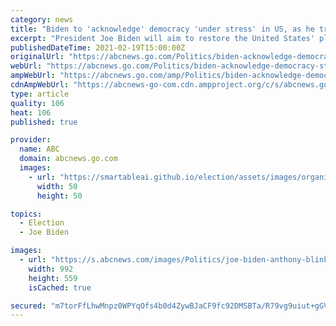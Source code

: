 ```yaml
---
category: news
title: "Biden to 'acknowledge' democracy 'under stress' in US, as he tries to restore place on global stage: Official"
excerpt: "President Joe Biden will aim to restore the United States' place as a world leader, the official said, following four years of President Donald Trump in office."
publishedDateTime: 2021-02-19T15:00:00Z
originalUrl: "https://abcnews.go.com/Politics/biden-acknowledge-democracy-stress-us-restore-place-global/story?id=75982189"
webUrl: "https://abcnews.go.com/Politics/biden-acknowledge-democracy-stress-us-restore-place-global/story?id=75982189"
ampWebUrl: "https://abcnews.go.com/amp/Politics/biden-acknowledge-democracy-stress-us-restore-place-global/story?id=75982189"
cdnAmpWebUrl: "https://abcnews-go-com.cdn.ampproject.org/c/s/abcnews.go.com/amp/Politics/biden-acknowledge-democracy-stress-us-restore-place-global/story?id=75982189"
type: article
quality: 106
heat: 106
published: true

provider:
  name: ABC
  domain: abcnews.go.com
  images:
    - url: "https://smartableai.github.io/election/assets/images/organizations/abcnews.go.com-50x50.jpg"
      width: 50
      height: 50

topics:
  - Election
  - Joe Biden

images:
  - url: "https://s.abcnews.com/images/Politics/joe-biden-anthony-blinken-ap-jc-210218_1613689623584_hpMain_16x9_992.jpg"
    width: 992
    height: 559
    isCached: true

secured: "m7torFfLhwMnpz0WPYqOfs4b0d4ZywBJaCF9fc92DMSBTa/R79vg9uiut+gGVdCRyMo0ZX99+MsTkc0ZxZPdS2UxQaETteXQWSEMTzQcAAb7slJNvIZhes09DWh89d1O4jOy7bt3UgXdNS1xLxitbFq0/8Hqnm6XkqIcf8IjWi5Yhv3wunjuv5Q1/2ysWbt8Y4tmGpcSmssijVfYqVIUv3bPqApKFCdWTRDcMhb9zOBsdYhDpqJUUh93/ZaIApMCJqHAKLOZaco0lcctU6o2hzjXWkRCvaZGfJV6UQJtgeABzQmDa7BcicC5xXEwWrXRJ7RFOv6X0lkUHrUp+7aVtF5v7Bovep1Dhp0iTW44D/4=;OV6iczg5PTzeXOFNOULVvQ=="
---
```


